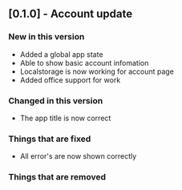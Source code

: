 ## [0.1.0] - Account update

### New in this version

* Added a global app state
* Able to show basic account infomation
* Localstorage is now working for account page
* Added office support for work
### Changed in this version

* The app title is now correct

### Things that are fixed

* All error's are now shown correctly

### Things that are removed

